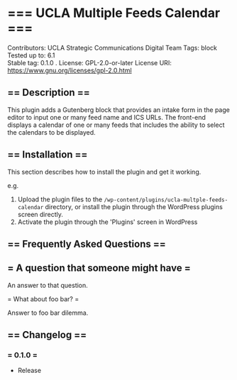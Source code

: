 # === UCLA Multiple Feeds Calendar ===
Contributors:      UCLA Strategic Communications Digital Team 
Tags:              block 
Tested up to:      6.1  
Stable tag:        0.1.0 . 
License:           GPL-2.0-or-later 
License URI:       https://www.gnu.org/licenses/gpl-2.0.html 

## == Description ==

This plugin adds a Gutenberg block that provides an intake form in the page editor to
input one or many feed name and ICS URLs. The front-end displays a calendar of one or many feeds
that includes the ability to select the calendars to be displayed.

## == Installation ==

This section describes how to install the plugin and get it working.

e.g.

1. Upload the plugin files to the `/wp-content/plugins/ucla-multple-feeds-calendar` directory, or install the plugin through the WordPress plugins screen directly.
1. Activate the plugin through the 'Plugins' screen in WordPress


## == Frequently Asked Questions ==

## = A question that someone might have =

An answer to that question.

= What about foo bar? =

Answer to foo bar dilemma.

## == Changelog ==

### = 0.1.0 =
* Release
